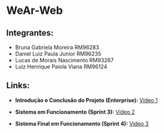 # WeAr-Web

## Integrantes:

- Bruna Gabriela Moreira RM96283
- Daniel Luiz Paula Junior RM96235
- Lucas de Morais Nascimento RM93267
- Luiz Henrique Paiola Viana RM96124

## Links:

- **Introdução e Conclusão do Projeto (Enterprise):**
  [Vídeo 1](https://youtu.be/XSgha6vD8n4)

- **Sistema em Funcionamento (Sprint 3):**
  [Vídeo 2](https://youtu.be/tj-twMtjp6k)
  
- **Sistema Final em Funcionamento (Sprint 4):**
  [Vídeo 3](https://youtu.be/vEzI222PJoM)
